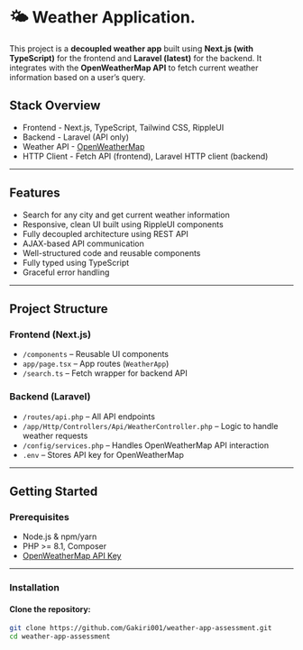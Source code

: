 # 🌤️ Weather Application.

This project is a **decoupled weather app** built using **Next.js (with TypeScript)** for the frontend and **Laravel (latest)** for the backend. It integrates with the **OpenWeatherMap API** to fetch current weather information based on a user’s query.

## Stack Overview
- Frontend - Next.js, TypeScript, Tailwind CSS, RippleUI
- Backend - Laravel (API only)
- Weather API - [OpenWeatherMap](https://openweathermap.org/api)
- HTTP Client - Fetch API (frontend), Laravel HTTP client (backend)

---

## Features

- Search for any city and get current weather information
- Responsive, clean UI built using RippleUI components
- Fully decoupled architecture using REST API
- AJAX-based API communication
- Well-structured code and reusable components
- Fully typed using TypeScript
- Graceful error handling

---

## Project Structure

### Frontend (Next.js)
- `/components` – Reusable UI components
- `app/page.tsx` – App routes (`WeatherApp`)
- `/search.ts` – Fetch wrapper for backend API

### Backend (Laravel)
- `/routes/api.php` – All API endpoints
- `/app/Http/Controllers/Api/WeatherController.php` – Logic to handle weather requests
- `/config/services.php` – Handles OpenWeatherMap API interaction
- `.env` – Stores API key for OpenWeatherMap

---

## Getting Started

### Prerequisites
- Node.js & npm/yarn
- PHP >= 8.1, Composer
- [OpenWeatherMap API Key](https://openweathermap.org/api)

---

### Installation

#### Clone the repository:
```bash
git clone https://github.com/Gakiri001/weather-app-assessment.git
cd weather-app-assessment

